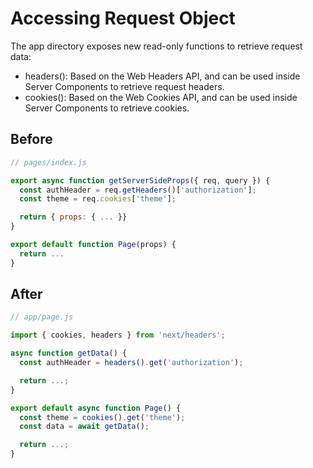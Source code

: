# Accessing Request Object
The app directory exposes new read-only functions to retrieve request data:

* headers(): Based on the Web Headers API, and can be used inside Server Components to retrieve request headers.
* cookies(): Based on the Web Cookies API, and can be used inside Server Components to retrieve cookies.

## Before
```jsx
// pages/index.js

export async function getServerSideProps({ req, query }) {
  const authHeader = req.getHeaders()['authorization'];
  const theme = req.cookies['theme'];

  return { props: { ... }}
}

export default function Page(props) {
  return ...
}
```

## After
```jsx
// app/page.js

import { cookies, headers } from 'next/headers';

async function getData() {
  const authHeader = headers().get('authorization');

  return ...;
}

export default async function Page() {
  const theme = cookies().get('theme');
  const data = await getData();

  return ...;
}
```
